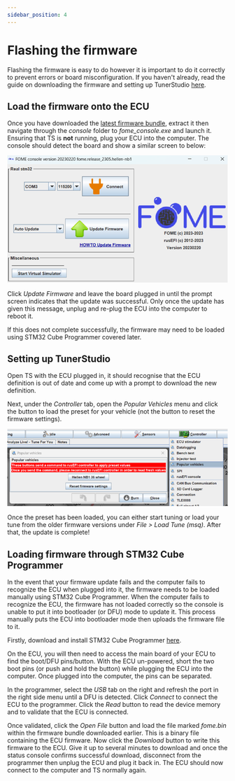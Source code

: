 ```yaml
---
sidebar_position: 4
---
```


# Flashing the firmware

Flashing the firmware is easy to do however it is important to do it correctly to prevent errors or board misconfiguration. If you haven't already, read the guide on downloading the firmware and setting up TunerStudio [here](https://wiki.fome.tech/Intro-Start-Here/Where-To-Get-Firmware/).

## Load the firmware onto the ECU

Once you have downloaded the [latest firmware bundle](https://github.com/FOME-Tech/fome-fw/releases), extract it then navigate through the *console* folder to *fome_console.exe* and launch it. Ensuring that TS is **not** running, plug your ECU into the computer. The console should detect the board and show a similar screen to below:

![image](Flashing-FW/fomeconsole.png)

Click *Update Firmware* and leave the board plugged in until the prompt screen indicates that the update was successful. Only once the update has given this message, unplug and re-plug the ECU into the computer to reboot it.

If this does not complete successfully, the firmware may need to be loaded using STM32 Cube Programmer covered later.

## Setting up TunerStudio

Open TS with the ECU plugged in, it should recognise that the ECU definition is out of date and come up with a prompt to download the new definition.

Next, under the *Controller* tab, open the *Popular Vehicles* menu and click the button to load the preset for your vehicle (not the button to reset the firmware settings).

![image](Flashing-FW/popularvehicles.png)

Once the preset has been loaded, you can either start tuning or load your tune from the older firmware versions under *File > Load Tune (msq)*. After that, the update is complete!

## Loading firmware through STM32 Cube Programmer

In the event that your firmware update fails and the computer fails to recognize the ECU when plugged into it, the firmware needs to be loaded manually using STM32 Cube Programmer. When the computer fails to recognize the ECU, the firmware has not loaded correctly so the console is unable to put it into bootloader (or DFU) mode to update it. This process manually puts the ECU into bootloader mode then uploads the firmware file to it.

Firstly, download and install STM32 Cube Programmer [here](https://www.st.com/en/development-tools/stm32cubeprog.html).

On the ECU, you will then need to access the main board of your ECU to find the boot/DFU pins/button. With the ECU un-powered, short the two boot pins (or push and hold the button) while plugging the ECU into the computer. Once plugged into the computer, the pins can be separated.

In the programmer, select the *USB* tab on the right and refresh the port in the right side menu until a DFU is detected. Click *Connect* to connect the ECU to the programmer. Click the *Read* button to read the device memory and to validate that the ECU is connected.

Once validated, click the *Open File* button and load the file marked *fome.bin* within the firmware bundle downloaded earlier. This is a binary file containing the ECU firmware. Now click the *Download* button to write this firmware to the ECU. Give it up to several minutes to download and once the status console confirms successful download, disconnect from the programmer then unplug the ECU and plug it back in. The ECU should now connect to the computer and TS normally again.